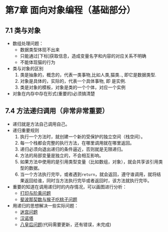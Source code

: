 # 第7章 面向对象编程（基础部分）
## 7.1 类与对象
* 数组处理问题：
  * 数据类型体现不出来
  * 只能通过[下标]获取信息，造成变量名字和内容的对应关系不明确
  * 不能体现猫的行为
* 类与对象的区别
  1) 类是抽象的，概念的，代表一类事物,比如人类,猫类.., 即它是数据类型. 
  2) 对象是具体的，实际的，代表一个具体事物, 即 是实例.
  3) 类是对象的模板，对象是类的一个个体，对应一个实例
* 对象在内存中存在形式(重要的)必须搞清楚

## 7.4 方法递归调用（非常非常重要）
* 递归就是方法自己调用自己。
* 递归重要规则
  1. 执行一个方法时，就创建一个新的受保护的独立空间（栈空间）。
  2. 每一个栈都会完整的执行方法，在哪里调用就在哪里返回。
  3. 递归必须向退出递归的条件逼近，否则就是无限递归。
  4. 方法的局部变量是独立的，不会相互影响。
  5. 如果方法中使用的是引用类型变量（比如数组，对象），就会共享该引用类型的数据。
  6. 当一个方法执行完毕，或者遇到`return`，就会返回，遵守谁调用，就将结果返回给谁，同时当方法执行完毕或者返回时，该方法就执行完毕。
* 重要的知道在调用递归时的内存情况，可以画图进行分析：
  * [打印与阶乘问题](Recursion01.java)   
  * [斐波那契数与猴子吃桃子问题](RecursionExercise01.java)
* 用递归的思想解决一些实际问题：
  * [迷宫问题](MiGong.java)
  * [汉诺塔](HanoiTower.java)
  * [八皇后问题](EightQueens.java)(代码需要更新，还有错误，未完成)
